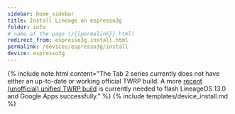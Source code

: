 ```yaml
---
sidebar: home_sidebar
title: Install Lineage on espresso3g
folder: info
# name of the page (/{{permalink}}.html)
redirect_from: espresso3g_install.html
permalink: /devices/espresso3g/install
device: espresso3g
---
```

{% include note.html content="The Tab 2 series currently does not have either an up-to-date or working official TWRP build.  A more [recent (unofficial) unified TWRP build](https://forum.xda-developers.com/galaxy-tab-2/galaxy-tab-2-unified/recovery-team-win-recovery-project-twrp-t3464050) is currently needed to flash LineageOS 13.0 and Google Apps successfully." %}
{% include templates/device_install.md %}
